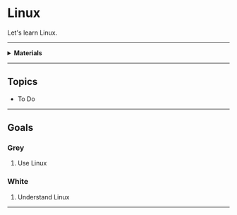 # Linux

Let's learn Linux.

----

<details><summary><b>Materials</b></summary><p>

Contents|Level|Description| # |Data|Link|
:-------|:---:|:----------|:-:|:--:|:--:|

</p></details>

----

## Topics

- To Do

----

## Goals

### Grey

1. Use Linux

### White

1. Understand Linux

----
